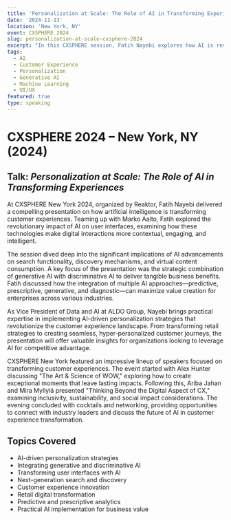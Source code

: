```yaml
---
title: 'Personalization at Scale: The Role of AI in Transforming Experiences'
date: '2024-11-13'
location: 'New York, NY'
event: CXSPHERE 2024
slug: personalization-at-scale-cxsphere-2024
excerpt: "In this CXSPHERE session, Fatih Nayebi explores how AI is revolutionizing user interfaces—making them more contextual, engaging, and intelligent. The presentation examines how combining generative AI with discriminative AI brings tangible business benefits and how integrating various forms of AI can deliver maximum value for enterprises."
tags:
  - AI
  - Customer Experience
  - Personalization
  - Generative AI
  - Machine Learning
  - UI/UX
featured: true
type: speaking
---
```


# CXSPHERE 2024 – New York, NY (2024)

## Talk: *Personalization at Scale: The Role of AI in Transforming Experiences*

At CXSPHERE New York 2024, organized by Reaktor, Fatih Nayebi delivered a compelling presentation on how artificial intelligence is transforming customer experiences. Teaming up with Marko Aalto, Fatih explored the revolutionary impact of AI on user interfaces, examining how these technologies make digital interactions more contextual, engaging, and intelligent.

The session dived deep into the significant implications of AI advancements on search functionality, discovery mechanisms, and virtual content consumption. A key focus of the presentation was the strategic combination of generative AI with discriminative AI to deliver tangible business benefits. Fatih discussed how the integration of multiple AI approaches—predictive, prescriptive, generative, and diagnostic—can maximize value creation for enterprises across various industries.

As Vice President of Data and AI at ALDO Group, Nayebi brings practical expertise in implementing AI-driven personalization strategies that revolutionize the customer experience landscape. From transforming retail strategies to creating seamless, hyper-personalized customer journeys, the presentation will offer valuable insights for organizations looking to leverage AI for competitive advantage.

CXSPHERE New York featured an impressive lineup of speakers focused on transforming customer experiences. The event started with Alex Hunter discussing "The Art & Science of WOW," exploring how to create exceptional moments that leave lasting impacts. Following this, Ariba Jahan and Mira Myllylä presented "Thinking Beyond the Digital Aspect of CX," examining inclusivity, sustainability, and social impact considerations. The evening concluded with cocktails and networking, providing opportunities to connect with industry leaders and discuss the future of AI in customer experience transformation.

## Topics Covered

- AI-driven personalization strategies
- Integrating generative and discriminative AI
- Transforming user interfaces with AI
- Next-generation search and discovery
- Customer experience innovation
- Retail digital transformation
- Predictive and prescriptive analytics
- Practical AI implementation for business value 
